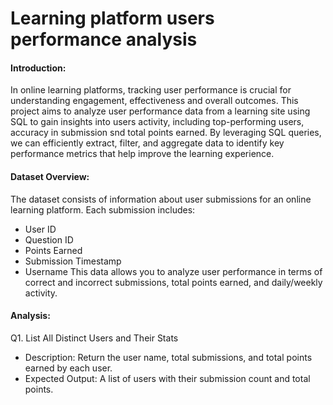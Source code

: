 # Learning platform users performance analysis

#### Introduction:
In online learning platforms, tracking user performance is crucial for understanding engagement, effectiveness and overall outcomes.
This project aims to analyze user performance data from a learning site using SQL to gain insights into users activity, including top-performing users, accuracy in submission snd total points earned. 
By leveraging SQL queries, we can efficiently extract, filter, and aggregate data to identify key performance metrics that help improve the learning experience.

#### Dataset Overview:
The dataset consists of information about user submissions for an online learning platform. Each submission includes:
- User ID
- Question ID
- Points Earned
- Submission Timestamp
- Username
This data allows you to analyze user performance in terms of correct and incorrect submissions, total points earned, and daily/weekly activity.

#### Analysis:
Q1. List All Distinct Users and Their Stats
- Description: Return the user name, total submissions, and total points earned by each user.
- Expected Output: A list of users with their submission count and total points.
  
